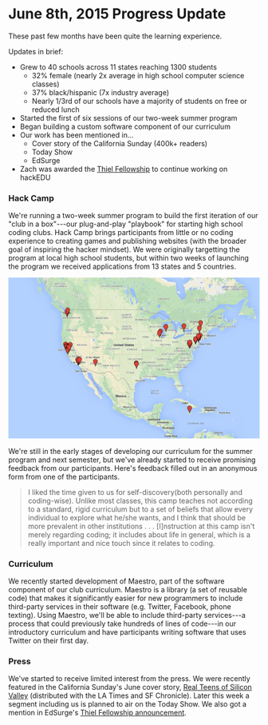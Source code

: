 # June 8th, 2015 Progress Update

These past few months have been quite the learning experience.

Updates in brief:

- Grew to 40 schools across 11 states reaching 1300 students
  - 32% female (nearly 2x average in high school computer science classes)
  - 37% black/hispanic (7x industry average)
  - Nearly 1/3rd of our schools have a majority of students on free or reduced
    lunch
- Started the first of six sessions of our two-week summer program
- Began building a custom software component of our curriculum
- Our work has been mentioned in...
  - Cover story of the California Sunday (400k+ readers)
  - Today Show
  - EdSurge
- Zach was awarded the [Thiel Fellowship](http://www.thielfellowship.org/) to
  continue working on hackEDU

### Hack Camp

We're running a two-week summer program to build the first iteration of our
"club in a box"---our plug-and-play "playbook" for starting high school coding
clubs. Hack Camp brings participants from little or no coding experience to
creating games and publishing websites (with the broader goal of inspiring the
hacker mindset). We were originally targetting the program at local high school
students, but within two weeks of launching the program we received applications
from 13 states and 5 countries.

![Map of applicants](assets/15_06_08_applicant_map.png)

We're still in the early stages of developing our curriculum for the summer
program and next semester, but we've already started to receive promising
feedback from our participants. Here's feedback filled out in an anonymous form
from one of the participants.

> I liked the time given to us for self-discovery(both personally and
> coding-wise). Unlike most classes, this camp teaches not according to a
> standard, rigid curriculum but to a set of beliefs that allow every individual
> to explore what he/she wants, and I think that should be more prevalent in
> other institutions . . . [I]nstruction at this camp isn't merely regarding
> coding; it includes about life in general, which is a really important and
> nice touch since it relates to coding.

### Curriculum

We recently started development of Maestro, part of the software component of
our club curriculum. Maestro is a library (a set of reusable code) that makes it
significantly easier for new programmers to include third-party services in
their software (e.g. Twitter, Facebook, phone texting). Using Maestro, we'll be
able to include third-party services---a process that could previously take
hundreds of lines of code---in our introductory curriculum and have participants
writing software that uses Twitter on their first day.

### Press

We've started to receive limited interest from the press. We were recently
featured in the California Sunday's June cover story,
[Real Teens of Silicon Valley](https://stories.californiasunday.com/2015-06-07/real-teenagers-silicon-valley)
(distributed with the LA Times and SF Chronicle). Later this week a segment
including us is planned to air on the Today Show. We also got a mention in
EdSurge's
[Thiel Fellowship announcement](https://www.edsurge.com/n/2015-06-05-raise-a-glass-it-s-now-possible-to-become-a-thiel-fellow-and-legally-drink).
